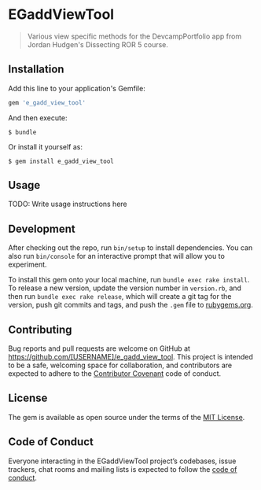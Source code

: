 # EGaddViewTool

> Various view specific methods for the DevcampPortfolio app from Jordan Hudgen's Dissecting ROR 5 course.

## Installation

Add this line to your application's Gemfile:

```ruby
gem 'e_gadd_view_tool'
```

And then execute:

    $ bundle

Or install it yourself as:

    $ gem install e_gadd_view_tool

## Usage

TODO: Write usage instructions here

## Development

After checking out the repo, run `bin/setup` to install dependencies. You can also run `bin/console` for an interactive prompt that will allow you to experiment.

To install this gem onto your local machine, run `bundle exec rake install`. To release a new version, update the version number in `version.rb`, and then run `bundle exec rake release`, which will create a git tag for the version, push git commits and tags, and push the `.gem` file to [rubygems.org](https://rubygems.org).

## Contributing

Bug reports and pull requests are welcome on GitHub at https://github.com/[USERNAME]/e_gadd_view_tool. This project is intended to be a safe, welcoming space for collaboration, and contributors are expected to adhere to the [Contributor Covenant](http://contributor-covenant.org) code of conduct.

## License

The gem is available as open source under the terms of the [MIT License](https://opensource.org/licenses/MIT).

## Code of Conduct

Everyone interacting in the EGaddViewTool project’s codebases, issue trackers, chat rooms and mailing lists is expected to follow the [code of conduct](https://github.com/[USERNAME]/e_gadd_view_tool/blob/master/CODE_OF_CONDUCT.md).
